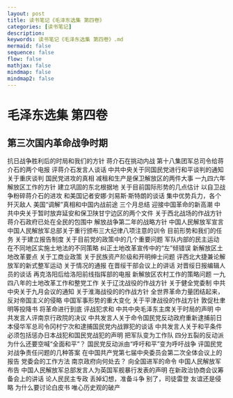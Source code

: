 ```yaml
---
layout: post
title: 读书笔记《毛泽东选集 第四卷》
categories: [读书笔记]
description: 
keywords: 读书笔记《毛泽东选集 第四卷》.md
mermaid: false
sequence: false
flow: false
mathjax: false
mindmap: false
mindmap2: false
---
```

# 毛泽东选集 第四卷 

## 第三次国内革命战争时期

抗日战争胜利后的时局和我们的方针 
蒋介石在挑动内战
第十八集团军总司令给蒋介石的两个电报
评蒋介石发言人谈话
中共中央关于同国民党进行和平谈判的通知
关于重庆谈判
国民党进攻的真相
减租和生产是保卫解放区的两件大事
一九四六年解放区工作的方针
建立巩固的东北根据地
关于目前国际形势的几点估计
以自卫战争粉碎蒋介石的进攻
和美国记者安娜·刘易斯·斯特朗的谈话 
集中优势兵力，各个歼灭敌人
美国“调解”真相和中国内战前途
三个月总结
迎接中国革命的新高潮 
中共中央关于暂时放弃延安和保卫陕甘宁边区的两个文件
关于西北战场的作战方针
蒋介石政府已处在全民的包围中
解放战争第二年的战略方针
中国人民解放军宣言
中国人民解放军总部关于重行颁布三大纪律八项注意的训令
目前形势和我们的任务 
关于建立报告制度
关于目前党的政策中的几个重要问题
军队内部的民主运动
在不同地区实施土地法的不同策略
纠正土地改革宣传中的“左”倾错误 
新解放区土地改革要点
关于工商业政策
关于民族资产阶级和开明绅士问题
评西北大捷兼论解放军的新式整军运动 
关于情况的通报
在晋绥干部会议上的讲话
对晋绥日报编辑人员的谈话
再克洛阳后给洛阳前线指挥部的电报
新解放区农村工作的策略问题
一九四八年的土地改革工作和整党工作
关于辽沈战役的作战方针
关于健全党委制
中共中央关于九月会议的通知
关于淮海战役的的作战方针
全世界革命力量团结起来，反对帝国主义的侵略
中国军事形势的重大变化
关于平津战役的作战方针
敦促杜聿明等投降书
将革命进行到底
评战犯求和
中共中央毛泽东主席关于时局的声明
中共发言人评南京行政院的决议
中共发言人关于命令国民党反动政府重新逮捕前日本侵华军总司令冈村宁次和逮捕国民党内战罪犯的谈话
中共发言人关于和平条件必须包括惩办日本战犯和国民党战犯的声明
把军队变为工作队
四分五裂的反动派为什么还要空喊“全面和平”？
国民党反动派由“呼吁和平”变为呼吁战争
评国民党对战争责任问题的几种答案
在中国共产党第七届中央委员会第二次全体会议上的报告
党委会的工作方法
南京政府向何处去？
向全国进军的命令
中国人民解放军布告
中国人民解放军总部发言人为英国军舰暴行发表的声明
在新政治协商会议筹备会上的讲话
论人民民主专政
丢掉幻想，准备斗争
别了，司徒雷登
友谊还是侵略
为什么要讨论白皮书
唯心历史观的破产